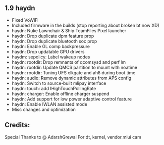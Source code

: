 ## 1.9 haydn 

- Fixed VoWiFi
- Included firmware in the builds (stop reporting about broken bt now XD)
- haydn: Nuke Lawnchair & Ship TeamFiles Pixel launcher
- haydn: Drop duplicate dpm feature prop
- haydn: Drop duplicate bluetooth soc prop
- haydn: Enable GL comp backpressure
- haydn: Drop updatable GPU drivers 
- haydm: sepolicy: Label wakeup nodes
- haydn: rootdir: Drop remnants of qcomsysd and perf lm
- haydn: rootdir: Update QMCS partition to mount with noatime
- haydn: rootdir: Tuning UFS clkgate and ah8 during boot time
- haydn: audio: Remove dynamic attributes from APS config
- haydn: Switch to source-built mlipay interface
- haydn: touch: add IHighTouchPollingRate
- haydn: charger: Enable offline charger suspend
- haydn: Add support for low power adaptive control feature
- haydn: Enable IWLAN assisted mode
- Misc changes and optimization

## Credits: 
Special Thanks to @ AdarshGrewal For dt, kernel, vendor.miui cam
